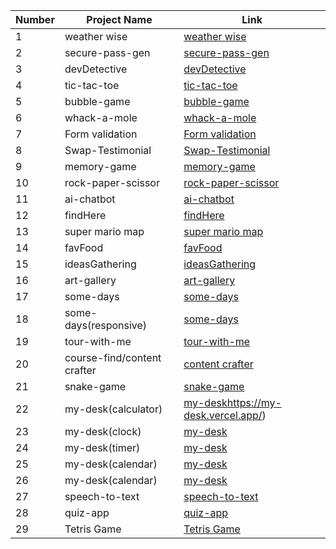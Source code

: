 | Number | Project Name       | Link                                                |
|--------|--------------------|-----------------------------------------------------|
| 1      | weather wise       | [weather wise](https://weather-wise-qqqf4v9kt-deepali-1508.vercel.app/)         |
| 2      | secure-pass-gen    | [secure-pass-gen](https://secure-pass-ejhg9366l-deepali-1508.vercel.app/)         |
| 3      | devDetective        | [devDetective](https://dev-detective-1bilq8ksm-deepali-1508.vercel.app/)          |
| 4      | tic-tac-toe         | [tic-tac-toe](https://tic-tac-ke7u9m85m-deepali-1508.vercel.app/)               |
| 5      | bubble-game        | [bubble-game](https://bubble-game-g3ubjqpmf-deepali-1508.vercel.app/)          |
| 6      | whack-a-mole       | [whack-a-mole](https://whack-a-mole-q11eq3zq7-deepali-1508.vercel.app/)         |
| 7      | Form validation    | [Form validation](https://form-validation-wktqopuq8-deepali-1508.vercel.app/index.html)  |
| 8      | Swap-Testimonial   | [Swap-Testimonial](https://testimonial-6v4hpcdcw-deepali-1508.vercel.app/)     |
| 9      | memory-game        | [memory-game](https://memory-game-mskb9xolj-deepali-1508.vercel.app/)         |
| 10     | rock-paper-scissor | [rock-paper-scissor](https://rock-paper-scissor-j0efj6b8a-deepali-1508.vercel.app/) |
| 11     | ai-chatbot         | [ai-chatbot](https://chatbot-15azgna4d-deepali-1508.vercel.app/)             |
| 12     | findHere           | [findHere](https://findhere.vercel.app/)            |
| 13     | super mario map    | [super mario map](#)                                  |
| 14     | favFood            | [favFood](https://fav-food-one.vercel.app/)          |
| 15     | ideasGathering     | [ideasGathering](https://idea-gathering.vercel.app/) |
| 16     | art-gallery        | [art-gallery](https://art-gallery-blue-chi.vercel.app/) |
| 17     | some-days          | [some-days](https://some-days.vercel.app/)          |
| 18     | some-days(responsive)          | [some-days](https://some-days.vercel.app/)          |
| 19     | tour-with-me       | [tour-with-me](https://tour-with-me.vercel.app/)    |
| 20     | course-find/content crafter       | [content crafter](https://content-crafter-flame.vercel.app/)   |
| 21    | snake-game      | [snake-game](https://serpentine-challenge.vercel.app/)  |
| 22    | my-desk(calculator)      | [my-desk](https://my-desk.vercel.app/)https://my-desk.vercel.app/)  |
| 23    | my-desk(clock)     | [my-desk](https://my-desk.vercel.app/)  |
| 24    | my-desk(timer)     | [my-desk](https://my-desk.vercel.app/)  |
| 25   | my-desk(calendar)     | [my-desk](https://my-desk.vercel.app/)  |
| 26   | my-desk(calendar)     | [my-desk](https://my-desk.vercel.app/)  |
| 27   | speech-to-text     | [speech-to-text](https://speech-to-text-alpha.vercel.app/)  |
| 28   | quiz-app     | [quiz-app](https://quiz-app-two-iota.vercel.app/)  |
| 29   | Tetris Game     | [Tetris Game](https://tetris-game-tawny.vercel.app/)  |